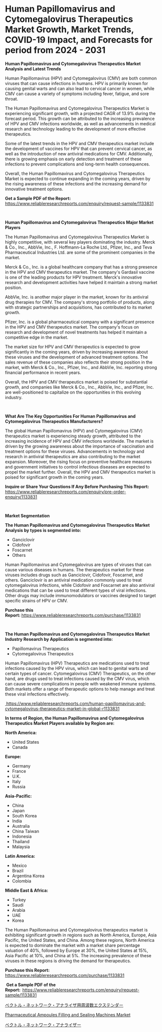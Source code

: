 <p><h1>Human Papillomavirus and Cytomegalovirus Therapeutics Market Growth, Market Trends, COVID-19 Impact, and Forecasts for period from 2024 - 2031</h1></p><p><strong>Human Papillomavirus and Cytomegalovirus Therapeutics Market Analysis and Latest Trends</strong></p>
<p><p>Human Papillomavirus (HPV) and Cytomegalovirus (CMV) are both common viruses that can cause infections in humans. HPV is primarily known for causing genital warts and can also lead to cervical cancer in women, while CMV can cause a variety of symptoms including fever, fatigue, and sore throat.</p><p>The Human Papillomavirus and Cytomegalovirus Therapeutics Market is experiencing significant growth, with a projected CAGR of 13.9% during the forecast period. This growth can be attributed to the increasing prevalence of HPV and CMV infections worldwide, as well as advancements in medical research and technology leading to the development of more effective therapeutics.</p><p>Some of the latest trends in the HPV and CMV therapeutics market include the development of vaccines for HPV that can prevent cervical cancer, as well as the introduction of new antiviral medications for CMV. Additionally, there is growing emphasis on early detection and treatment of these infections to prevent complications and long-term health consequences.</p><p>Overall, the Human Papillomavirus and Cytomegalovirus Therapeutics Market is expected to continue expanding in the coming years, driven by the rising awareness of these infections and the increasing demand for innovative treatment options.</p></p>
<p><strong>Get a Sample PDF of the Report:&nbsp;</strong> <a href="https://www.reliableresearchreports.com/enquiry/request-sample/1133831">https://www.reliableresearchreports.com/enquiry/request-sample/1133831</a></p>
<p>&nbsp;</p>
<p><strong>Human Papillomavirus and Cytomegalovirus Therapeutics Major Market Players</strong></p>
<p><p>The Human Papillomavirus and Cytomegalovirus Therapeutics Market is highly competitive, with several key players dominating the industry. Merck & Co., Inc., AbbVie, Inc., F. Hoffmann-La Roche Ltd., Pfizer, Inc., and Teva Pharmaceutical Industries Ltd. are some of the prominent companies in the market.</p><p>Merck & Co., Inc. is a global healthcare company that has a strong presence in the HPV and CMV therapeutics market. The company's Gardasil vaccine is one of the leading products for HPV treatment. Merck's innovative research and development activities have helped it maintain a strong market position.</p><p>AbbVie, Inc. is another major player in the market, known for its antiviral drug therapies for CMV. The company's strong portfolio of products, along with strategic partnerships and acquisitions, has contributed to its market growth.</p><p>Pfizer, Inc. is a global pharmaceutical company with a significant presence in the HPV and CMV therapeutics market. The company's focus on research and development of novel treatments has helped it maintain a competitive edge in the market.</p><p>The market size for HPV and CMV therapeutics is expected to grow significantly in the coming years, driven by increasing awareness about these viruses and the development of advanced treatment options. The sales revenue of these companies also reflects their strong position in the market, with Merck & Co., Inc., Pfizer, Inc., and AbbVie, Inc. reporting strong financial performance in recent years.</p><p>Overall, the HPV and CMV therapeutics market is poised for substantial growth, and companies like Merck & Co., Inc., AbbVie, Inc., and Pfizer, Inc. are well-positioned to capitalize on the opportunities in this evolving industry.</p></p>
<p>&nbsp;</p>
<p><strong>What Are The Key Opportunities For Human Papillomavirus and Cytomegalovirus Therapeutics Manufacturers?</strong></p>
<p><p>The global Human Papillomavirus (HPV) and Cytomegalovirus (CMV) therapeutics market is experiencing steady growth, attributed to the increasing incidence of HPV and CMV infections worldwide. The market is driven by the growing awareness about the importance of vaccination and treatment options for these viruses. Advancements in technology and research in antiviral therapeutics are also contributing to the market expansion. Moreover, the rising focus on preventive healthcare measures and government initiatives to control infectious diseases are expected to propel the market further. Overall, the HPV and CMV therapeutics market is poised for significant growth in the coming years.</p></p>
<p><strong>Inquire or Share Your Questions If Any Before Purchasing This Report:</strong> <a href="https://www.reliableresearchreports.com/enquiry/pre-order-enquiry/1133831">https://www.reliableresearchreports.com/enquiry/pre-order-enquiry/1133831</a></p>
<p>&nbsp;</p>
<p><strong>Market Segmentation</strong></p>
<p><strong>The Human Papillomavirus and Cytomegalovirus Therapeutics Market Analysis by types is segmented into:</strong></p>
<p><ul><li>Ganciclovir</li><li>Cidofovir</li><li>Foscarnet</li><li>Others</li></ul></p>
<p><p>Human Papillomavirus and Cytomegalovirus are types of viruses that can cause various diseases in humans. The therapeutics market for these viruses includes drugs such as Ganciclovir, Cidofovir, Foscarnet, and others. Ganciclovir is an antiviral medication commonly used to treat cytomegalovirus infections, while Cidofovir and Foscarnet are also antiviral medications that can be used to treat different types of viral infections. Other drugs may include immunomodulators or vaccines designed to target specific strains of HPV or CMV.</p></p>
<p><strong>Purchase this Report:&nbsp;</strong><a href="https://www.reliableresearchreports.com/purchase/1133831">https://www.reliableresearchreports.com/purchase/1133831</a></p>
<p>&nbsp;</p>
<p><strong>The Human Papillomavirus and Cytomegalovirus Therapeutics Market Industry Research by Application is segmented into:</strong></p>
<p><ul><li>Papillomavirus Therapeutics</li><li>Cytomegalovirus Therapeutics</li></ul></p>
<p><p>Human Papillomavirus (HPV) Therapeutics are medications used to treat infections caused by the HPV virus, which can lead to genital warts and certain types of cancer. Cytomegalovirus (CMV) Therapeutics, on the other hand, are drugs used to treat infections caused by the CMV virus, which can cause severe complications in people with weakened immune systems. Both markets offer a range of therapeutic options to help manage and treat these viral infections effectively.</p></p>
<p><a href="https://www.reliableresearchreports.com/human-papillomavirus-and-cytomegalovirus-therapeutics-market-in-global-r1133831">&nbsp;https://www.reliableresearchreports.com/human-papillomavirus-and-cytomegalovirus-therapeutics-market-in-global-r1133831</a></p>
<p><strong>In terms of Region, the Human Papillomavirus and Cytomegalovirus Therapeutics Market Players available by Region are:</strong></p>
<p>
    <p> <strong> North America: </strong>
        <ul>
            <li>United States</li>
            <li>Canada</li>
        </ul>
        </p> 
    <p> <strong> Europe: </strong>
        <ul>
            <li>Germany</li>
            <li>France</li>
            <li>U.K.</li>
            <li>Italy</li>
            <li>Russia</li>
        </ul>
        </p> 
    <p> <strong> Asia-Pacific: </strong>
        <ul>
            <li>China</li>
            <li>Japan</li>
            <li>South Korea</li>
            <li>India</li>
            <li>Australia</li>
            <li>China Taiwan</li>
            <li>Indonesia</li>
            <li>Thailand</li>
            <li>Malaysia</li>
        </ul>
        </p> 
    <p> <strong> Latin America: </strong>
        <ul>
            <li>Mexico</li>
            <li>Brazil</li>
            <li>Argentina Korea</li>
            <li>Colombia</li>
        </ul>
        </p> 
    <p> <strong> Middle East & Africa: </strong>
        <ul>
            <li>Turkey</li>
            <li>Saudi</li>
            <li>Arabia</li>
            <li>UAE</li>
            <li>Korea</li>
        </ul>
    </p>
    </p>
<p><p>The Human Papillomavirus and Cytomegalovirus therapeutics market is exhibiting significant growth in regions such as North America, Europe, Asia Pacific, the United States, and China. Among these regions, North America is expected to dominate the market with a market share percentage valuation of 40%, followed by Europe at 30%, the United States at 15%, Asia Pacific at 10%, and China at 5%. The increasing prevalence of these viruses in these regions is driving the demand for therapeutics.</p></p>
<p><strong>Purchase this Report: </strong><a href="https://www.reliableresearchreports.com/purchase/1133831">https://www.reliableresearchreports.com/purchase/1133831</a></p>
<p>&nbsp;<strong>Get a Sample PDF of the Report:&nbsp;&nbsp;</strong><a href="https://www.reliableresearchreports.com/enquiry/request-sample/1133831">https://www.reliableresearchreports.com/enquiry/request-sample/1133831</a></p>
<p><strong></strong></p>
<p><p><a href="https://github.com/ihabdkwlxs948/Market-Research-Report-List-2/blob/main/2808676103805.md">ベクトル・ネットワーク・アナライザ用周波数エクステンダー</a></p><p><a href="https://view.publitas.com/reportprime-1/analyzing-pharmaceutical-ampoules-filling-and-sealing-machines-market-dynamics-and-growth-drivers-and-forecasted-for-period-from-2024-to-2031/">Pharmaceutical Ampoules Filling and Sealing Machines Market</a></p><p><a href="https://github.com/DayanaRunolfsdottir/Market-Research-Report-List-1/blob/main/2091359103804.md">ベクトル・ネットワーク・アナライザー</a></p></p>